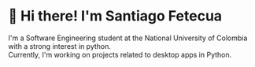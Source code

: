 
# 👋 Hi there! I'm Santiago Fetecua

I'm a Software Engineering student at the National University of Colombia with a strong interest in python.  
Currently, I'm working on projects related to desktop apps in Python.

